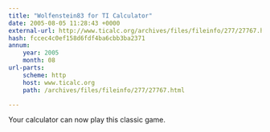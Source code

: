 ```yaml
---
title: "Wolfenstein83 for TI Calculator"
date: 2005-08-05 11:28:43 +0000
external-url: http://www.ticalc.org/archives/files/fileinfo/277/27767.html
hash: fccec4c0ef158d6fdf4ba6cbb3ba2371
annum:
    year: 2005
    month: 08
url-parts:
    scheme: http
    host: www.ticalc.org
    path: /archives/files/fileinfo/277/27767.html

---
```


Your calculator can now play this classic game.
